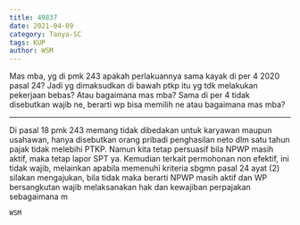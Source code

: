 ```yaml
---
title: 49837
date: 2021-04-09
category: Tanya-SC
tags: KUP
author: WSM
---
```


Mas mba, yg di pmk 243 apakah perlakuannya sama kayak di per 4 2020 pasal 24? Jadi yg dimaksudkan di bawah ptkp itu yg tdk melakukan pekerjaan bebas? Atau bagaimana mas mba? Sama di per 4 tidak disebutkan wajib ne, berarti wp bisa memilih ne atau bagaimana mas mba?

---

Di pasal 18 pmk 243 memang tidak dibedakan untuk karyawan maupun usahawan, hanya disebutkan orang pribadi penghasilan neto dlm satu tahun pajak tidak melebihi PTKP. Namun kita tetap persuasif bila NPWP masih aktif, maka tetap lapor SPT ya. Kemudian terkait permohonan non efektif, ini tidak wajib, melainkan apabila memenuhi kriteria sbgmn pasal 24 ayat (2) silakan mengajukan, bila tidak maka berarti NPWP masih aktif dan WP bersangkutan wajib melaksanakan hak dan kewajiban perpajakan sebagaimana m

`WSM`
